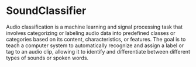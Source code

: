 # SoundClassifier

Audio classification is a machine learning and signal processing task that involves categorizing or labeling audio data into predefined classes or categories based on its content, characteristics, or features. 
The goal is to teach a computer system to automatically recognize and assign a label or tag to an audio clip, allowing it to identify and differentiate between different types of sounds or spoken words.
